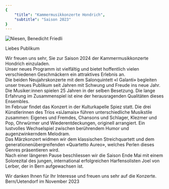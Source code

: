 ```yaml
---
{
    "title": "Kammermusikkonzerte Hondrich",
    "subtitle": "Saison 2023"
}
---
```


![Niesen, Benedicht Friedli](/2024_niesen.jpg)


Liebes Publikum

Wir freuen uns sehr, Sie zur Saison 2024 der Kammermusikkonzerte Hondrich einzuladen.  
Unser neues Programm ist vielfältig und bietet hoffentlich vielen verschiedenen Geschmäckern ein attraktives Erlebnis an.  
Die beiden Neujahrskonzerte mit dem Salonquintett «I Galanti» begleiten unser treues Publikum seit Jahren mit Schwung und
Freude ins neue Jahr. Die Musiker:innen spielen 25 Jahren in der selben Besetzung. Die lange Erfahrung im Zusammenspiel
ist eine der herausragenden Qualitäten dieses Ensembles.  
Im Februar findet das Konzert in der Kulturkapelle Spiez statt. Die drei Künstlerinnen des Trios «siJamais» führen
unterschiedliche Musikstile zusammen: Eigenes und Fremdes, Chansons und Schlager, Klezmer und Pop, Ohrwürmer und
Wiederentdeckungen, originell arrangiert. Ein lustvolles Wechselspiel zwischen berührendem Humor und augenzwinkerndem Melodram.  
Das Märzkonzert widmen wir dem klassischen Streichquartett und dem generationenübergreifenden «Quartetto Aureo», welches
Perlen dieses Genres präsentieren wird.  
Nach einer längeren Pause beschliessen wir die Saison Ende Mai mit einem Solorezital des jungen, international
erfolgreichen Harfensolisten Joel von Lerber, der in Bern aufgewachsen ist.  

Wir danken Ihnen für Ihr Interesse und freuen uns sehr auf die Konzerte.  
Bern/Uetendorf im November 2023
